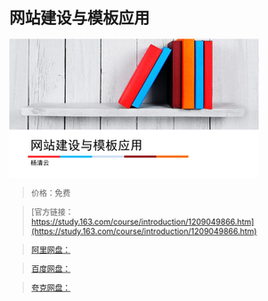 # 网站建设与模板应用

![img](../../../assets/study163/free/66d954e6b81f4074aac513a1e60726a2.png)

> 价格：免费

> [官方链接：https://study.163.com/course/introduction/1209049866.htm](https://study.163.com/course/introduction/1209049866.htm)

> [阿里网盘：]()

> [百度网盘：]()

> [夸克网盘：]()
